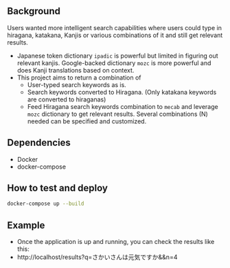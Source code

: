 

## Background
Users wanted more intelligent search capabilities where users could type in hiragana, katakana, Kanjis or various combinations of it and still get relevant results.
- Japanese token dictionary `ipadic` is powerful but limited in figuring out relevant kanjis.
Google-backed dictionary `mozc` is more powerful and does Kanji translations based on context.
- This project aims to return a combination of
  - User-typed search keywords as is.
  - Search keywords converted to Hiragana. (Only katakana keywords are converted to hiraganas)
  - Feed Hiragana search keywords combination to `mecab` and leverage `mozc` dictionary to get relevant results. Several combinations (N) needed can be specified and customized.

## Dependencies
- Docker
- docker-compose

## How to test and deploy

```sh
docker-compose up --build
```

## Example

- Once the application is up and running, you can check the results like this:
- http://localhost/results?q=さかいさんは元気ですか&&n=4